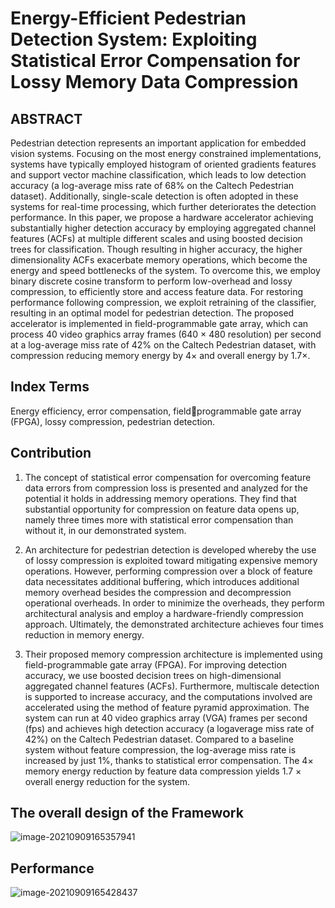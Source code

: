# Energy-Efficient Pedestrian Detection System: Exploiting Statistical Error Compensation for Lossy Memory Data Compression
## ABSTRACT

Pedestrian detection represents an important application for embedded vision systems. Focusing on the most energy constrained implementations, systems have typically employed histogram of oriented gradients features and support vector machine classification, which leads to low detection accuracy (a log-average miss rate of 68% on the Caltech Pedestrian dataset). Additionally, single-scale detection is often adopted in these systems for real-time processing, which further deteriorates the detection performance. In this paper, we propose a hardware accelerator achieving substantially higher detection accuracy by employing aggregated channel features (ACFs) at multiple different scales and using boosted decision trees for classification. Though resulting in higher accuracy, the higher dimensionality ACFs exacerbate memory operations, which become the energy and speed bottlenecks of the system. To overcome this, we employ binary discrete cosine transform to perform low-overhead and lossy compression, to efficiently store and access feature data. For restoring performance following compression, we exploit retraining of the classifier, resulting in an optimal model for pedestrian detection. The proposed accelerator is implemented in field-programmable gate array, which can process 40 video graphics array frames (640 × 480 resolution) per second at a log-average miss rate of 42% on the Caltech Pedestrian dataset, with compression reducing memory energy by 4× and overall energy by 1.7×.

## Index Terms

Energy efficiency, error compensation, fieldprogrammable gate array (FPGA), lossy compression, pedestrian detection.

## Contribution

1) The concept of statistical error compensation for overcoming feature data errors from compression loss is presented and analyzed for the potential it holds in addressing memory operations. They find that substantial opportunity for compression on feature data opens up, namely three times more with statistical error compensation than without it, in our demonstrated system.

2) An architecture for pedestrian detection is developed whereby the use of lossy compression is exploited toward mitigating expensive memory operations. However, performing compression over a block of feature data necessitates additional buffering, which introduces additional memory overhead besides the compression and decompression operational overheads. In order to minimize the overheads, they perform architectural analysis and employ a hardware-friendly compression approach. Ultimately, the demonstrated architecture achieves four times reduction in memory energy.

3) Their proposed memory compression architecture is implemented using field-programmable gate array (FPGA). For improving detection accuracy, we use boosted decision trees on high-dimensional aggregated channel features (ACFs). Furthermore, multiscale detection is supported to increase accuracy, and the computations involved are accelerated using the method of feature pyramid approximation. The system can run at 40 video graphics array (VGA) frames per second (fps) and achieves high detection accuracy (a logaverage miss rate of 42%) on the Caltech Pedestrian dataset. Compared to a baseline system without feature compression, the log-average miss rate is increased by just 1%, thanks to statistical error compensation. The 4× memory energy reduction by feature data compression yields 1.7 × overall energy reduction for the system.

## The overall design of the Framework

![image-20210909165357941](https://gitee.com/feiyipengfei/pic-md1/raw/master/20210909165358.png)

## Performance

![image-20210909165428437](https://gitee.com/feiyipengfei/pic-md1/raw/master/20210909165428.png)

